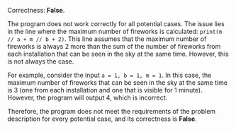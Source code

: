 Correctness: **False**.

The program does not work correctly for all potential cases. The issue lies in the line where the maximum number of fireworks is calculated: `print(m // a + m // b + 2)`. This line assumes that the maximum number of fireworks is always 2 more than the sum of the number of fireworks from each installation that can be seen in the sky at the same time. However, this is not always the case.

For example, consider the input `a = 1, b = 1, m = 1`. In this case, the maximum number of fireworks that can be seen in the sky at the same time is 3 (one from each installation and one that is visible for 1 minute). However, the program will output 4, which is incorrect.

Therefore, the program does not meet the requirements of the problem description for every potential case, and its correctness is **False**.